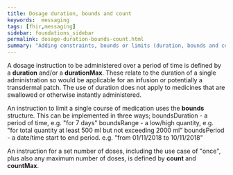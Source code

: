```yaml
---
title: Dosage duration, bounds and count
keywords:  messaging
tags: [fhir,messaging]
sidebar: foundations_sidebar
permalink: dosage-duration-bounds-count.html
summary: "Adding constraints, bounds or limits (duration, bounds and count)"
---
```




A dosage instruction to be administered over a period of time is defined by a **duration** and/or a **durationMax**. These relate to the duration of a single administration so would be applicable for an infusion or potentially a transdermal patch. The use of duration does not apply to medicines that are swallowed or otherwise instantly administered.

An instruction to limit a single course of medication uses the **bounds** structure. This can be implemented in three ways;
  boundsDuration - a period of time, e.g. "for 7 days"
  boundsRange - a low/high quantity, e.g. "for total quantity at least 500 ml but not exceeding 2000 ml"
  boundsPeriod - a date/time start to end period. e.g. "from 01/11/2018 to 10/11/2018" 

  An instruction for a set number of doses, including the use case of "once", plus also any maximum number of doses, is defined by **count** and **countMax**.
  
  <script src="https://gist.github.com/RobertGoochUK/021a2e6a7b726dca4e4ce61269ddc508.js"></script>
  